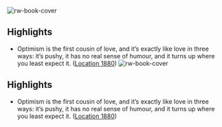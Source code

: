 ![rw-book-cover](https://images-na.ssl-images-amazon.com/images/I/51zI0rEfFVL._SL200_.jpg)

## Highlights
- Optimism is the first cousin of love, and it’s exactly like love in three ways: it’s pushy, it has no real sense of humour, and it turns up where you least expect it. ([Location 1880](https://readwise.io/to_kindle?action=open&asin=B008B8DY2O&location=1880))
![rw-book-cover](https://images-na.ssl-images-amazon.com/images/I/51zI0rEfFVL._SL200_.jpg)

## Highlights
- Optimism is the first cousin of love, and it’s exactly like love in three ways: it’s pushy, it has no real sense of humour, and it turns up where you least expect it. ([Location 1880](https://readwise.io/to_kindle?action=open&asin=B008B8DY2O&location=1880))
